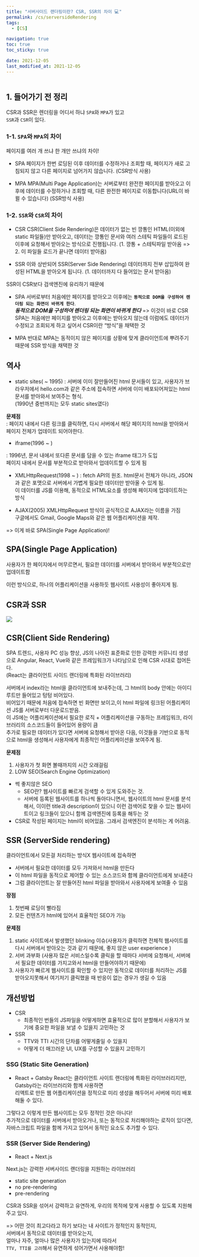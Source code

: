 ```yaml
---
title: "서버사이드 랜더링이란? CSR, SSR의 차이 💻"
permalink: /cs/serversideRendering
tags:
  - [CS]

navigation: true
toc: true
toc_sticky: true

date: 2021-12-05
last_modified_at: 2021-12-05
---
```


![]()

## 1. 들어가기 전 정리

CSR과 SSR은 렌더링을 어디서 하냐
`SPA`와 `MPA`가 있고 <br/>
`SSR`과 `CSR`이 있다.

### 1-1. `SPA`와 `MPA`의 차이

페이지를 여러 개 쓰냐 한 개만 쓰냐의 차이!

- SPA
페이지가 한번 로딩된 이후 데이터를 수정하거나 조회할 때, 페이지가 새로 고침되지 않고 다른 페이지로 넘어가지 않습니다. (CSR방식 사용)

- MPA
MPA(Multi Page Application)는 서버로부터 완전한 페이지를 받아오고 이후에 데이터를 수정하거나 조회할 때, 다른 완전한 페이지로 이동합니다(URL이 바뀔 수 있습니다) (SSR방식 사용)

### 1-2. `SSR`와 `CSR`의 차이

- CSR
CSR(Client Side Rendering)은 데이터가 없는 빈 깡통인 HTML(이외에 static 파일들)만 받아오고, 데이터는 깡통인 문서와 여러 스테틱 파일들이 로드된 이후에 요청해서 받아오는 방식으로 진행됩니다.
(1. 깡통 + 스테틱파일 받아옴 => 2. 이 파일들 로드가 끝나면 데이터 받아옴)

- SSR
이와 상반되어 SSR(Server Side Rendering) 데이터까지 전부 삽입하여 완성된 HTML을 받아오게 됩니다.
(1. 데이터까지 다 들어있는 문서 받아옴)


SSR이 CSR보다 검색엔진에 유리하기 때문에


- SPA
서버로부터 처음에만 페이지를 받아오고 이후에는 **`동적으로 DOM을 구성하여 렌더링 되는 화면이 바뀌게 한다`**.<br/>
***동적으로 DOM을 구성하여 렌더링 되는 화면이 바뀌게 한다*** => 이것이 바로 CSR
SPA는 처음에만 페이지를 받아오고 이후에는 받아오지 않는데 이럼에도 데이터가 수정되고 조회되게 하고 싶어서 CSR이란 “방식”을 채택한 것

- MPA
반대로 MPA는 동적이지 않은 페이지를 상황에 맞게 클라이언트에 뿌려주기 때문에 SSR 방식을 채택한 것





## 역사

- static sites( ~ 1995)
: 서버에 이미 잘만들어진 html 문서들이 있고, 사용자가 브라우저에서 hello.com과 같은 주소에 접속하면 서버에 이미 배포되어져있는 html 문서를 받아와서 보여주는 형식.<br/>
(1990년 중반까지는 모두 static sites였다)<br/>

**문제점** <br/>
: 페이지 내에서 다른 링크를 클릭하면, 다시 서버에서 해당 페이지의 html을 받아와서 페이지 전체가 업데이트 되어야한다. 

- iframe(1996 ~ )

: 1996년, 문서 내에서 또다른 문서를 담을 수 있는 iframe 태그가 도입<br/>
페이지 내에서 문서를 부분적으로 받아와서 업데이트할 수 있게 됨<br/>

- XMLHttpRequest(1998 ~ )
: fetch API의 원조. html문서 전체가 아니라, JSON과 같은 포맷으로 서버에서 가볍게 필요한 데이터만 받아올 수 있게 됨.<br/>
이 데이터를 JS를 이용해, 동적으로 HTML요소를 생성해 페이지에 업데이트하는 방식<br/>

- AJAX(2005)
XMLHttpRequest 방식이 공식적으로 AJAX라는 이름을 가짐<br/>
구글에서도 Gmail, Google Maps와 같은 웹 어플리케이션을 제작.<br/>

=> 이게 바로 SPA(Single Page Application)!<br/>

## SPA(Single Page Application)

사용자가 한 페이지에서 머무르면서, 필요한 데이터를 서버에서 받아와서 부분적으로만 업데이트함<br/>

이런 방식으로, 하나의 어플리케이션을 사용하듯 웹사이트 사용성이 좋아지게 됨.<br/>


## CSR과 SSR

<img src="/assets/images/serverside_rendering.jpeg" /><br/>

## CSR(Client Side Rendering)
SPA 트렌드, 사용자 PC 성능 향상, JS의 나아진 표준화로 인한 강력한 커뮤니티 생성으로 Angular, React, Vue와 같은 프레임워크가 나타남으로 인해 CSR 시대로 접어든다.<br/>
(React는 클라이언트 사이드 랜더링에 특화된 라이브러리)<br/>

서버에서 index라는 html을 클라이언트에 보내주는데, 그 html의 body 안에는 아이디 루트만 들어있고 텅텅 비어있다.<br/>
비어있기 때문에 처음에 접속하면 빈 화면만 보이고,이 html 파일에 링크된 어플리케이션 JS를 서버로부터 다운로드받음.<br/>
이 JS에는 어플리케이션에서 필요한 로직 + 어플리케이션을 구동하는 프레임워크, 라이브러리의 소스코드들이 들어있어 용량이 큼<br/>
추가로 필요한 데이터가 있다면 서버에 요청해서 받아온 다음, 이것들을 기반으로 동적으로 html을 생성해서 사용자에게 최종적인 어플리케이션을 보여주게 됨.<br/>

**문제점**
1. 사용자가 첫 화면 볼때까지의 시간 오래걸림
2. LOW SEO(Search Engine Optimization)
 - 썩 좋지않은 SEO
   - SEO란? 웹사이트를 빠르게 검색할 수 있게 도와주는 것.
   - 서버에 등록된 웹사이트를 하나씩 돌아다니면서, 웹사이트의 html 문서를 분석해서, 이이런 title과 description이 있으니 이런 검색어로 찾을 수 있는 웹사이트이고 링크들이 있으니 함께 검색엔진에 등록을 해두는 것
  - CSR로 작성된 페이지는 html이 비어있음. 그래서 검색엔진이 분석하는 게 어려움.


## SSR (ServerSide rendering)

클라이언트에서 모든걸 처리하는 방식X
웹사이트에 접속하면
- 서버에서 필요한 데이터를 모두 가져와서 html을 만든다
- 이 html 파일을 동적으로 제어할 수 있는 소스코드와 함께 클라이언트에게 보내준다
- 그럼 클라이언트는 잘 만들어진 html 파일을 받아와서 사용자에게 보여줄 수 있음


**장점**
1. 첫번째 로딩이 빨라짐
2. 모든 컨텐츠가 html에 있어서 효율적인 SEO가 가능

**문제점**
1. static 사이트에서 발생했던 blinking 이슈(사용자가 클릭하면 전체적 웹사이트를 다시 서버에서 받아오는 것과 같기 때문에, 좋지 않은 user experience )
2. 서버 과부화
(사용자 많은 서비스일수록 클릭을 할 때마다 서버에 요청해서, 서버에서 필요한 데이터를 가지고와서 html을 만들어야하기 때문에)
3. 사용자가 빠르게 웹사이트를 확인할 수 있지만 동적으로 데이터를 처리하는 JS를 받아오지못해서 여기저기 클릭했을 때 반응이 없는 경우가 생길 수 있음



## 개선방법

- CSR
  - 최종적인 번들의 JS파일을 어떻게하면 효율적으로 많이 분할해서 사용자가 보기에 중요한 파일을 보낼 수 있을지 고민하는 것
- SSR
  - TTV와 TTI 시간의 단차를 어떻게줄일 수 있을지
  - 어떻게 더 매끄러운 UI, UX를 구성할 수 있을지 고민하기

### SSG (Static Site Generation)

- React + Gatsby
  React는 클라이언트 사이트 랜더링에 특화된 라이브러리지만, Gatsby라는 라이브러리와 함께 사용하면<br/>
  리액트로 만든 웹 어플리케이션을 정적으로 미리 생성을 해두어서 서버에 미리 배포해둘 수 있다.

그렇다고 이렇게 만든 웹사이트는 모두 정적인 것은 아니다!<br/>
추가적으로 데이터를 서버에서 받아오거나, 또는 동적으로 처리해야하는 로직이 있다면, 자바스크립트 파일을 함께 가지고 있어서 동적인 요소도 추가할 수 있다.<br/>

### SSR (Server Side Rendering)

- React + Next.js

Next.js는 강력한 서버사이드 랜더링을 지원하는 라이브러리

- static site generation
- no pre-rendering
- pre-rendering

CSR과 SSR을 섞어서 강력하고 유연하게, 우리의 목적에 맞게 사용할 수 있도록 지원해주고 있다.

=> 어떤 것이 최고다라고 하기 보다는 내 사이트가 정적인지 동적인지,<br/>
서버에서 동적으로 데이터를 받아오는지,<br/>
얼마나 자주, 얼마나 많은 사용자가 있는지에 따라서<br/>
`TTV, TTI를 고려`해서 유연하게 섞어가면서 사용해야함!<br/>